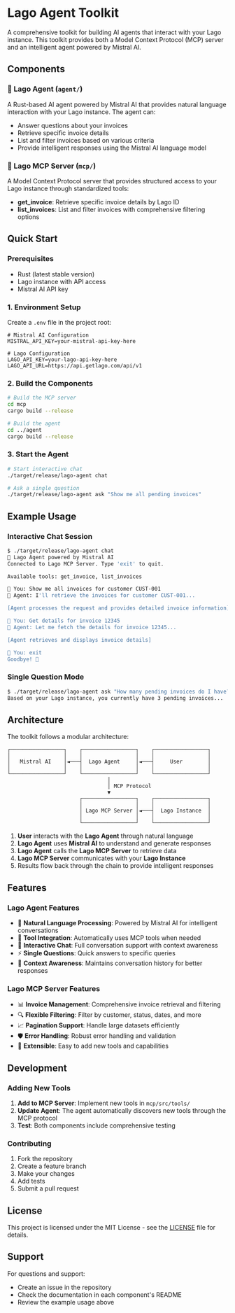 # Lago Agent Toolkit

A comprehensive toolkit for building AI agents that interact with your Lago instance. This toolkit provides both a Model Context Protocol (MCP) server and an intelligent agent powered by Mistral AI.

## Components

### 🤖 Lago Agent (`agent/`)
A Rust-based AI agent powered by Mistral AI that provides natural language interaction with your Lago instance. The agent can:
- Answer questions about your invoices
- Retrieve specific invoice details
- List and filter invoices based on various criteria
- Provide intelligent responses using the Mistral AI language model

### 🔧 Lago MCP Server (`mcp/`)
A Model Context Protocol server that provides structured access to your Lago instance through standardized tools:
- **get_invoice**: Retrieve specific invoice details by Lago ID
- **list_invoices**: List and filter invoices with comprehensive filtering options

## Quick Start

### Prerequisites
- Rust (latest stable version)
- Lago instance with API access
- Mistral AI API key

### 1. Environment Setup

Create a `.env` file in the project root:

```env
# Mistral AI Configuration
MISTRAL_API_KEY=your-mistral-api-key-here

# Lago Configuration
LAGO_API_KEY=your-lago-api-key-here
LAGO_API_URL=https://api.getlago.com/api/v1
```

### 2. Build the Components

```bash
# Build the MCP server
cd mcp
cargo build --release

# Build the agent
cd ../agent
cargo build --release
```

### 3. Start the Agent

```bash
# Start interactive chat
./target/release/lago-agent chat

# Ask a single question
./target/release/lago-agent ask "Show me all pending invoices"
```

## Example Usage

### Interactive Chat Session
```bash
$ ./target/release/lago-agent chat
🤖 Lago Agent powered by Mistral AI
Connected to Lago MCP Server. Type 'exit' to quit.

Available tools: get_invoice, list_invoices

👤 You: Show me all invoices for customer CUST-001
🤖 Agent: I'll retrieve the invoices for customer CUST-001...

[Agent processes the request and provides detailed invoice information]

👤 You: Get details for invoice 12345
🤖 Agent: Let me fetch the details for invoice 12345...

[Agent retrieves and displays invoice details]

👤 You: exit
Goodbye! 👋
```

### Single Question Mode
```bash
$ ./target/release/lago-agent ask "How many pending invoices do I have?"
Based on your Lago instance, you currently have 3 pending invoices...
```

## Architecture

The toolkit follows a modular architecture:

```
┌─────────────────┐    ┌─────────────────┐    ┌─────────────────┐
│                 │    │                 │    │                 │
│   Mistral AI    │◄───┤  Lago Agent     │◄───┤     User        │
│                 │    │                 │    │                 │
└─────────────────┘    └─────────────────┘    └─────────────────┘
                                │
                                │ MCP Protocol
                                ▼
                       ┌─────────────────┐    ┌─────────────────┐
                       │                 │    │                 │
                       │ Lago MCP Server │◄───┤  Lago Instance  │
                       │                 │    │                 │
                       └─────────────────┘    └─────────────────┘
```

1. **User** interacts with the **Lago Agent** through natural language
2. **Lago Agent** uses **Mistral AI** to understand and generate responses
3. **Lago Agent** calls the **Lago MCP Server** to retrieve data
4. **Lago MCP Server** communicates with your **Lago Instance**
5. Results flow back through the chain to provide intelligent responses

## Features

### Lago Agent Features
- 🧠 **Natural Language Processing**: Powered by Mistral AI for intelligent conversations
- 🔧 **Tool Integration**: Automatically uses MCP tools when needed
- 💬 **Interactive Chat**: Full conversation support with context awareness
- ⚡ **Single Questions**: Quick answers to specific queries
- 🎯 **Context Awareness**: Maintains conversation history for better responses

### Lago MCP Server Features
- 📊 **Invoice Management**: Comprehensive invoice retrieval and filtering
- 🔍 **Flexible Filtering**: Filter by customer, status, dates, and more
- 📈 **Pagination Support**: Handle large datasets efficiently
- 🛡️ **Error Handling**: Robust error handling and validation
- 🔧 **Extensible**: Easy to add new tools and capabilities

## Development

### Adding New Tools

1. **Add to MCP Server**: Implement new tools in `mcp/src/tools/`
2. **Update Agent**: The agent automatically discovers new tools through the MCP protocol
3. **Test**: Both components include comprehensive testing

### Contributing

1. Fork the repository
2. Create a feature branch
3. Make your changes
4. Add tests
5. Submit a pull request

## License

This project is licensed under the MIT License - see the [LICENSE](LICENSE) file for details.

## Support

For questions and support:
- Create an issue in the repository
- Check the documentation in each component's README
- Review the example usage above